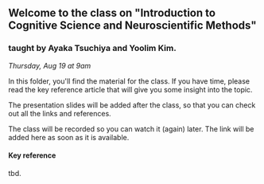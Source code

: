 ## Welcome to the class on "Introduction to Cognitive Science and Neuroscientific Methods"
### taught by Ayaka Tsuchiya and Yoolim Kim.

_Thursday, Aug 19 at 9am_

In this folder, you'll find the material for the class. If you have time, please read the key reference article that will give you some insight into the topic.

The presentation slides will be added after the class, so that you can check out all the links and references.

The class will be recorded so you can watch it (again) later. The link will be added here as soon as it is available.

#### Key reference

tbd.
